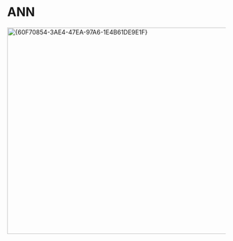 # ANN

<img width="1037" height="477" alt="{60F70854-3AE4-47EA-97A6-1E4B61DE9E1F}" src="https://github.com/user-attachments/assets/7aaad189-598a-44ef-8cad-832c3d311194" />
